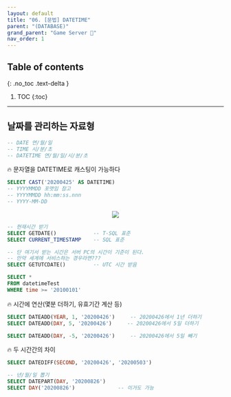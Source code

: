 ```yaml
---
layout: default
title: "06. [문법] DATETIME"
parent: "(DATABASE)"
grand_parent: "Game Server 👾"
nav_order: 1
---
```


## Table of contents
{: .no_toc .text-delta }

1. TOC
{:toc}

---

## 날짜를 관리하는 자료형

```sql
-- DATE 연/월/일
-- TIME 시/분/초
-- DATETIME 연/월/일/시/분/초
```

🔥 문자열을 DATETIME로 캐스팅이 가능하다

```sql
SELECT CAST('20200425' AS DATETIME)
-- YYYYMMDD 포맷임 참고
-- YYYYMMDD hh:mm:ss.nnn
-- YYYY-MM-DD
```

<p align="center">
  <img src="https://taehyungs-programming-blog.github.io/blog/assets/images/database/basic-6-1.png"/>
</p>

```sql
-- 현재시간 받기
SELECT GETDATE()            -- T-SQL 표준
SELECT CURRENT_TIMESTAMP    -- SQL 표준

-- 단 여기서 받는 시간은 서버 PC의 시간이 기준이 된다.
-- 만약 세계에 서비스하는 경우라면???
SELECT GETUTCDATE()         -- UTC 시간 받음
```

```sql
SELECT *
FROM datetimeTest
WHERE time >= '20100101'
```

🔥 시간에 연산(몇분 더하기, 유효기간 계산 등)

```sql
SELECT DATEADD(YEAR, 1, '20200426')     -- 20200426에서 1년 더하기
SELECT DATEADD(DAY, 5, '20200426')     -- 20200426에서 5일 더하기

SELECT DATEADD(DAY, -5, '20200426')     -- 20200426에서 5일 빼기
```

🔥 두 시간간의 차이

```sql
SELECT DATEDIFF(SECOND, '20200426', '20200503')
```

```sql
-- 년/월/일 뽑기
SELECT DATEPART(DAY, '20200826')
SELECT DAY('20200826')              -- 이거도 가능
```